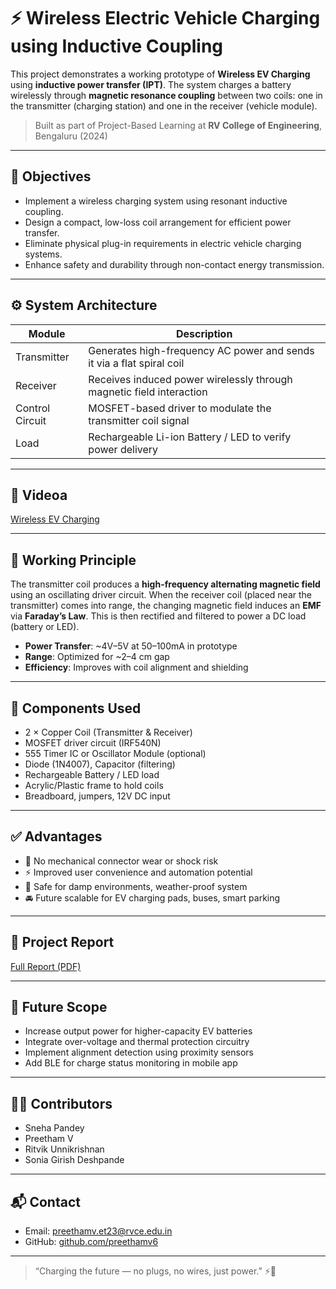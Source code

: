 # ⚡ Wireless Electric Vehicle Charging using Inductive Coupling

This project demonstrates a working prototype of **Wireless EV Charging** using **inductive power transfer (IPT)**. The system charges a battery wirelessly through **magnetic resonance coupling** between two coils: one in the transmitter (charging station) and one in the receiver (vehicle module).

> Built as part of Project-Based Learning at **RV College of Engineering**, Bengaluru (2024)

---

## 🎯 Objectives

- Implement a wireless charging system using resonant inductive coupling.
- Design a compact, low-loss coil arrangement for efficient power transfer.
- Eliminate physical plug-in requirements in electric vehicle charging systems.
- Enhance safety and durability through non-contact energy transmission.

---

## ⚙️ System Architecture

| Module          | Description                                                           |
|-----------------|------------------------------------------------------------------------|
| Transmitter     | Generates high-frequency AC power and sends it via a flat spiral coil |
| Receiver        | Receives induced power wirelessly through magnetic field interaction  |
| Control Circuit | MOSFET-based driver to modulate the transmitter coil signal           |
| Load            | Rechargeable Li-ion Battery / LED to verify power delivery            |

---

## 📐 Videoa




[Wireless EV Charging ](vid.mp4)


---

## 🧪 Working Principle

The transmitter coil produces a **high-frequency alternating magnetic field** using an oscillating driver circuit. When the receiver coil (placed near the transmitter) comes into range, the changing magnetic field induces an **EMF** via **Faraday’s Law**. This is then rectified and filtered to power a DC load (battery or LED).

- **Power Transfer**: ~4V–5V at 50–100mA in prototype
- **Range**: Optimized for ~2–4 cm gap
- **Efficiency**: Improves with coil alignment and shielding

---

## 🔩 Components Used

- 2 × Copper Coil (Transmitter & Receiver)
- MOSFET driver circuit (IRF540N)
- 555 Timer IC or Oscillator Module (optional)
- Diode (1N4007), Capacitor (filtering)
- Rechargeable Battery / LED load
- Acrylic/Plastic frame to hold coils
- Breadboard, jumpers, 12V DC input

---

## ✅ Advantages

- 🔌 No mechanical connector wear or shock risk
- ⚡ Improved user convenience and automation potential
- 🔋 Safe for damp environments, weather-proof system
- 🚘 Future scalable for EV charging pads, buses, smart parking

---

## 📄 Project Report


[Full Report (PDF)](rprt.pdf)




---

## 🚀 Future Scope

- Increase output power for higher-capacity EV batteries
- Integrate over-voltage and thermal protection circuitry
- Implement alignment detection using proximity sensors
- Add BLE for charge status monitoring in mobile app

---

## 👨‍💻 Contributors
 
- Sneha Pandey  
- Preetham V  
- Ritvik Unnikrishnan
- Sonia Girish Deshpande

---

## 📬 Contact

- Email: preethamv.et23@rvce.edu.in  
- GitHub: [github.com/preethamv6](https://github.com/preethamv6)

---

> “Charging the future — no plugs, no wires, just power.” ⚡🚗
